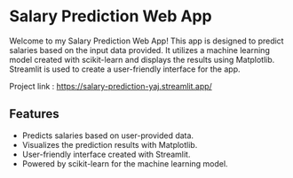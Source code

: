 # Salary Prediction Web App
Welcome to my Salary Prediction Web App! This app is designed to predict salaries based on the input data provided.
It utilizes a machine learning model created with scikit-learn and displays the results using Matplotlib. Streamlit is used to create a user-friendly interface for the app.

Project link : https://salary-prediction-yaj.streamlit.app/

## Features
- Predicts salaries based on user-provided data.
- Visualizes the prediction results with Matplotlib.
- User-friendly interface created with Streamlit.
- Powered by scikit-learn for the machine learning model.
